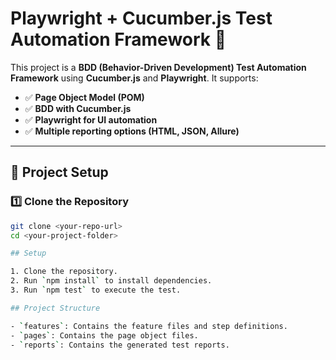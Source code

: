 # Playwright + Cucumber.js Test Automation Framework 🚀

This project is a **BDD (Behavior-Driven Development) Test Automation Framework** using **Cucumber.js** and **Playwright**. It supports:
- ✅ **Page Object Model (POM)**
- ✅ **BDD with Cucumber.js**
- ✅ **Playwright for UI automation**
- ✅ **Multiple reporting options (HTML, JSON, Allure)**

---

## 📌 **Project Setup**

### 1️⃣ **Clone the Repository**
```sh
git clone <your-repo-url>
cd <your-project-folder>

## Setup

1. Clone the repository.
2. Run `npm install` to install dependencies.
3. Run `npm test` to execute the test.

## Project Structure

- `features`: Contains the feature files and step definitions.
- `pages`: Contains the page object files.
- `reports`: Contains the generated test reports.
